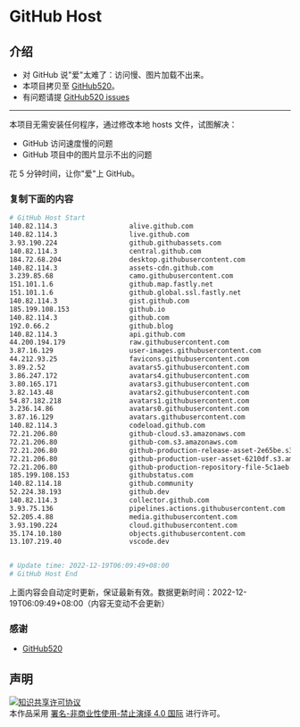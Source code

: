 # GitHub Host
## 介绍
- 对 GitHub 说"爱"太难了：访问慢、图片加载不出来。
- 本项目拷贝至 [GitHub520](https://github.com/521xueweihan/GitHub520)。
- 有问题请提 [GitHub520 issues](https://github.com/521xueweihan/GitHub520/issues/new)

---

本项目无需安装任何程序，通过修改本地 hosts 文件，试图解决：
- GitHub 访问速度慢的问题
- GitHub 项目中的图片显示不出的问题

花 5 分钟时间，让你"爱"上 GitHub。

### 复制下面的内容
```bash
# GitHub Host Start
140.82.114.3                  alive.github.com
140.82.114.3                  live.github.com
3.93.190.224                  github.githubassets.com
140.82.114.3                  central.github.com
184.72.68.204                 desktop.githubusercontent.com
140.82.114.3                  assets-cdn.github.com
3.239.85.68                   camo.githubusercontent.com
151.101.1.6                   github.map.fastly.net
151.101.1.6                   github.global.ssl.fastly.net
140.82.114.3                  gist.github.com
185.199.108.153               github.io
140.82.114.3                  github.com
192.0.66.2                    github.blog
140.82.114.3                  api.github.com
44.200.194.179                raw.githubusercontent.com
3.87.16.129                   user-images.githubusercontent.com
44.212.93.25                  favicons.githubusercontent.com
3.89.2.52                     avatars5.githubusercontent.com
3.86.247.172                  avatars4.githubusercontent.com
3.80.165.171                  avatars3.githubusercontent.com
3.82.143.48                   avatars2.githubusercontent.com
54.87.182.218                 avatars1.githubusercontent.com
3.236.14.86                   avatars0.githubusercontent.com
3.87.16.129                   avatars.githubusercontent.com
140.82.114.3                  codeload.github.com
72.21.206.80                  github-cloud.s3.amazonaws.com
72.21.206.80                  github-com.s3.amazonaws.com
72.21.206.80                  github-production-release-asset-2e65be.s3.amazonaws.com
72.21.206.80                  github-production-user-asset-6210df.s3.amazonaws.com
72.21.206.80                  github-production-repository-file-5c1aeb.s3.amazonaws.com
185.199.108.153               githubstatus.com
140.82.114.18                 github.community
52.224.38.193                 github.dev
140.82.114.3                  collector.github.com
3.93.75.136                   pipelines.actions.githubusercontent.com
52.205.4.88                   media.githubusercontent.com
3.93.190.224                  cloud.githubusercontent.com
35.174.10.180                 objects.githubusercontent.com
13.107.219.40                 vscode.dev


# Update time: 2022-12-19T06:09:49+08:00
# GitHub Host End

```
上面内容会自动定时更新，保证最新有效。数据更新时间：2022-12-19T06:09:49+08:00（内容无变动不会更新）

### 感谢

- [GitHub520](https://github.com/521xueweihan/GitHub520)

## 声明
<a rel="license" href="https://creativecommons.org/licenses/by-nc-nd/4.0/deed.zh"><img alt="知识共享许可协议" style="border-width: 0" src="https://licensebuttons.net/l/by-nc-nd/4.0/88x31.png"></a><br>本作品采用 <a rel="license" href="https://creativecommons.org/licenses/by-nc-nd/4.0/deed.zh">署名-非商业性使用-禁止演绎 4.0 国际</a> 进行许可。